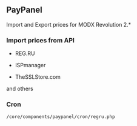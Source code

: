 ## PayPanel

Import and Export prices for MODX Revolution 2.*

### Import prices from API

* REG.RU

* ISPmanager

* TheSSLStore.com

and others

### Cron

```
/core/components/paypanel/cron/regru.php
```